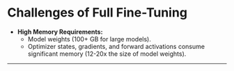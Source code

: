 # Challenges of Full Fine-Tuning

- **High Memory Requirements:**  
  - Model weights (100+ GB for large models).  
  - Optimizer states, gradients, and forward activations consume significant memory (12-20x the size of model weights).  

---


